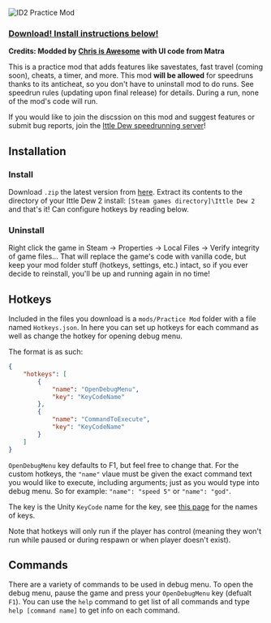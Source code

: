 ﻿![ID2 Practice Mod](/Images/logo.jpg)

### [Download! Install instructions below!](https://github.com/Chris-Is-Awesome/id2pm/releases)

**Credits: Modded by [Chris is Awesome](https://github.com/Chris-Is-Awesome) with UI code from Matra**

This is a practice mod that adds features like savestates, fast travel (coming soon), cheats, a timer, and more. This mod **will be allowed** for speedruns thanks to its anticheat, so you don't have to uninstall mod to do runs. See speedrun rules (updating upon final release) for details. During a run, none of the mod's code will run.

If you would like to join the discssion on this mod and suggest features or submit bug reports, join the [Ittle Dew speedrunning server](https://discord.gg/FANbQE5FVG)!

## Installation

### Install
Download `.zip` the latest version from [here](https://github.com/Chris-Is-Awesome/id2pm/releases). Extract its contents to the directory of your Ittle Dew 2 install: `[Steam games directory]\Ittle Dew 2` and that's it! Can configure hotkeys by reading below.

### Uninstall
Right click the game in Steam -> Properties -> Local Files -> Verify integrity of game files...
That will replace the game's code with vanilla code, but keep your mod folder stuff (hotkeys, settings, etc.) intact, so if you ever decide to reinstall, you'll be up and running again in no time!

## Hotkeys

Included in the files you download is a `mods/Practice Mod` folder with a file named `Hotkeys.json`. In here you can set up hotkeys for each command as well as change the hotkey for opening debug menu.

The format is as such:
```json
{
	"hotkeys": [
		{
			"name": "OpenDebugMenu",
			"key": "KeyCodeName"
		},
		{
			"name": "CommandToExecute",
			"key": "KeyCodeName"
		}
	]
}
```
`OpenDebugMenu` key defaults to F1, but feel free to change that. For the custom hotkeys, the `"name"` vlaue must  be given the exact command text you would like to execute, including arguments; just as you would type into debug menu. So for example: `"name": "speed 5"` or `"name": "god"`.

The key is the Unity `KeyCode` name for the key, see [this page](https://docs.unity3d.com/ScriptReference/KeyCode.html) for the names of keys.

Note that hotkeys will only run if the player has control (meaning they won't run while paused or during respawn or when player doesn't exist).

## Commands

There are a variety of commands to be used in debug menu. To open the debug menu, pause the game and press your `OpenDebugMenu` key (defualt `F1`). You can use the `help` command to get list of all commands and type `help [command name]` to get info on each command.